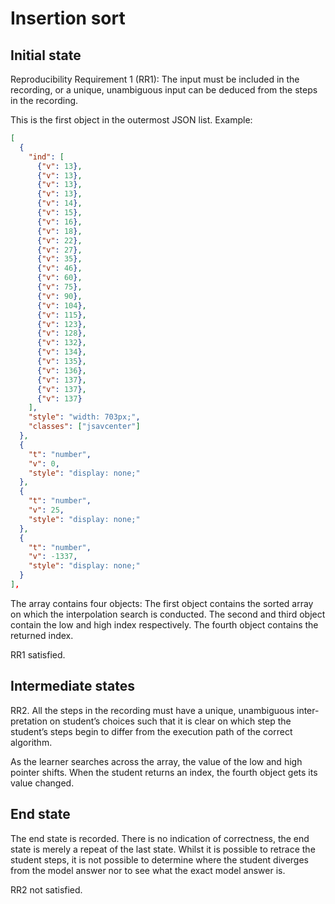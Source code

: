 # Insertion sort

## Initial state

Reproducibility Requirement 1 (RR1):
The input must be included in the recording, or a unique, unambiguous
input can be deduced from the steps in the recording.

This is the first object in the outermost JSON list. Example:

```json
[
  {
    "ind": [
      {"v": 13},
      {"v": 13},
      {"v": 13},
      {"v": 13},
      {"v": 14},
      {"v": 15},
      {"v": 16},
      {"v": 18},
      {"v": 22},
      {"v": 27},
      {"v": 35},
      {"v": 46},
      {"v": 60},
      {"v": 75},
      {"v": 90},
      {"v": 104},
      {"v": 115},
      {"v": 123},
      {"v": 128},
      {"v": 132},
      {"v": 134},
      {"v": 135},
      {"v": 136},
      {"v": 137},
      {"v": 137},
      {"v": 137}
    ],
    "style": "width: 703px;",
    "classes": ["jsavcenter"]
  },
  {
    "t": "number",
    "v": 0,
    "style": "display: none;"
  },
  {
    "t": "number",
    "v": 25,
    "style": "display: none;"
  },
  {
    "t": "number",
    "v": -1337,
    "style": "display: none;"
  }
],
```

The array contains four objects: The first object contains the sorted array on which the interpolation search is conducted. The second and third object contain the low and high index respectively. The fourth object contains the returned index. 

RR1 satisfied.

## Intermediate states

RR2. All the steps in the recording must have a unique, unambiguous inter-
pretation on student’s choices such that it is clear on which step the student’s
steps begin to differ from the execution path of the correct algorithm.

As the learner searches across the array, the value of the low and high pointer shifts. When the student returns an index, the fourth object gets its value changed. 


## End state

The end state is recorded. There is no indication of correctness, the end state is merely a repeat of the last state. Whilst it is possible to retrace the student steps, it is not possible to determine where the student diverges from the model answer nor to see what the exact model answer is.

RR2 not satisfied.
